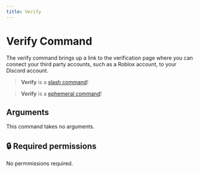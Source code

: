 ```yaml
---
title: Verify
---
```

# Verify Command

The verify command brings up a link to the verification page where you can connect your third party accounts, such as a Roblox account, to your Discord account.

> **Verify** is a [slash command](https://docs.monni.fyi/tutorials/slash-commands)!

> **Verify** is a [ephemeral command](https://docs.monni.fyi/tutorials/ephemeral-commands)!

## Arguments

This command takes no arguments.

## 🔒 Required permissions

No permmissions required.
